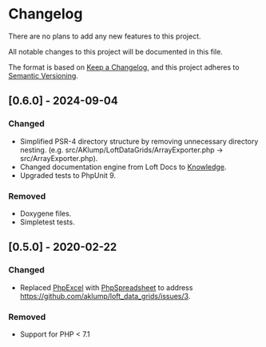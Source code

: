 # Changelog

There are no plans to add any new features to this project.

All notable changes to this project will be documented in this file.

The format is based on [Keep a Changelog](https://keepachangelog.com/en/1.0.0/),
and this project adheres to [Semantic Versioning](https://semver.org/spec/v2.0.0.html).

## [0.6.0] - 2024-09-04

### Changed

- Simplified PSR-4 directory structure by removing unnecessary directory nesting. (e.g. src/AKlump/LoftDataGrids/ArrayExporter.php -> src/ArrayExporter.php).
- Changed documentation engine from Loft Docs to [Knowledge](https://github.com/aklump/knowledge).
- Upgraded tests to PhpUnit 9.

### Removed

- Doxygene files.
- Simpletest tests.

## [0.5.0] - 2020-02-22

### Changed

- Replaced [PhpExcel](https://github.com/PHPOffice/PHPExcel) with [PhpSpreadsheet](https://github.com/PHPOffice/PhpSpreadsheet) to address <https://github.com/aklump/loft_data_grids/issues/3>.

### Removed

- Support for PHP < 7.1
